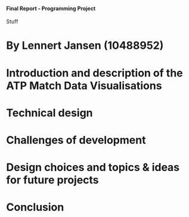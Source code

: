 #### Final Report - Programming Project
Stuff

# By Lennert Jansen (10488952)

# Introduction and description of the ATP Match Data Visualisations

# Technical design

# Challenges of development

# Design choices and topics & ideas for future projects

# Conclusion 
